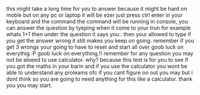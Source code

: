 this might take a long time for you to answer because it might be hard on moble but on any pc or laptop it will be ezer just press ctrl enter in your keyboard and the command the command will be running in console, you can answer the question by tyeping when it come to your trun for example whats 1+1 then under the question it says you:. then your allowed to type if you get the answer wrong it still makes you keep on going. remember if you get 3 wrongs your going to have to reset and start all over goob luck on everythig :P goob luck on everything.!!
remember for any question you may not be aloeed to use calculator. why? because this test is for you to see if you got the maths in your barin and if you use the calculator you wont be able to understand any proleams ofc if you cant figure on out you may but i dont think so you are going to need anything for this like a calculator. thank you you may start.